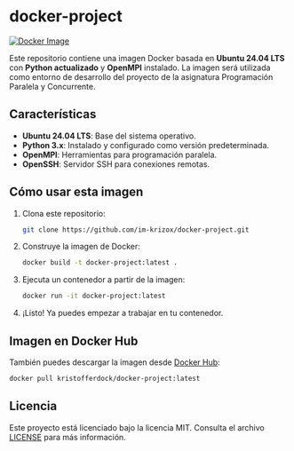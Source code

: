 # docker-project

[![Docker Image](https://img.shields.io/docker/pulls/kristofferdock/docker-project)](https://hub.docker.com/r/kristofferdock/docker-project)

Este repositorio contiene una imagen Docker basada en **Ubuntu 24.04 LTS** con **Python actualizado** y **OpenMPI** instalado. La imagen será utilizada como entorno de desarrollo del proyecto de la asignatura Programación Paralela y Concurrente.

## Características
- **Ubuntu 24.04 LTS**: Base del sistema operativo.
- **Python 3.x**: Instalado y configurado como versión predeterminada.
- **OpenMPI**: Herramientas para programación paralela.
- **OpenSSH**: Servidor SSH para conexiones remotas.

## Cómo usar esta imagen
1. Clona este repositorio:
   ```bash
   git clone https://github.com/im-krizox/docker-project.git
   ```
2. Construye la imagen de Docker:
   ```bash
   docker build -t docker-project:latest .
   ```
3. Ejecuta un contenedor a partir de la imagen:
   ```bash
   docker run -it docker-project:latest
   ```
4. ¡Listo! Ya puedes empezar a trabajar en tu contenedor.

## Imagen en Docker Hub
También puedes descargar la imagen desde [Docker Hub](https://hub.docker.com/r/kristofferdock/docker-project):
```bash
docker pull kristofferdock/docker-project:latest
```

## Licencia
Este proyecto está licenciado bajo la licencia MIT. Consulta el archivo [LICENSE](LICENSE) para más información.
